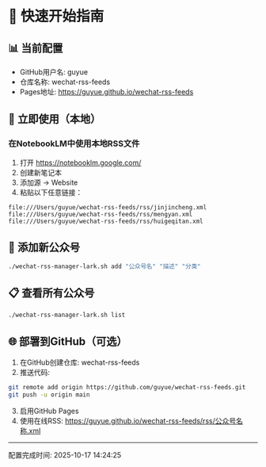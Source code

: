 # 🚀 快速开始指南

## 📊 当前配置
- GitHub用户名: guyue
- 仓库名称: wechat-rss-feeds
- Pages地址: https://guyue.github.io/wechat-rss-feeds

## 🎯 立即使用（本地）

### 在NotebookLM中使用本地RSS文件
1. 打开 https://notebooklm.google.com/
2. 创建新笔记本
3. 添加源 → Website
4. 粘贴以下任意链接：

```
file:///Users/guyue/wechat-rss-feeds/rss/jinjincheng.xml
file:///Users/guyue/wechat-rss-feeds/rss/mengyan.xml
file:///Users/guyue/wechat-rss-feeds/rss/huigeqitan.xml
```

## 📱 添加新公众号
```bash
./wechat-rss-manager-lark.sh add "公众号名" "描述" "分类"
```

## 📋 查看所有公众号
```bash
./wechat-rss-manager-lark.sh list
```

## 🌐 部署到GitHub（可选）
1. 在GitHub创建仓库: wechat-rss-feeds
2. 推送代码:
```bash
git remote add origin https://github.com/guyue/wechat-rss-feeds.git
git push -u origin main
```
3. 启用GitHub Pages
4. 使用在线RSS: https://guyue.github.io/wechat-rss-feeds/rss/公众号名称.xml

---
配置完成时间: 2025-10-17 14:24:25
